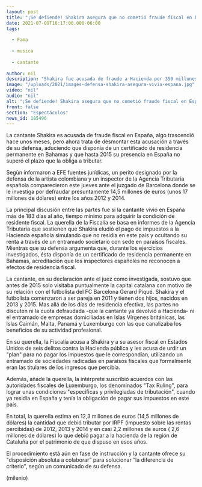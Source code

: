 ```yaml
---
layout: post
title: "¡Se defiende! Shakira asegura que no cometió fraude fiscal en España"
date: 2021-07-09T16:17:00.000-06:00
tags:
  
  - Fama
  
  - musica
  
  - cantante
  
author: nil
description: "Shakira fue acusada de fraude a Hacienda por 350 millones de pesos en España, ante esto, la defensa de la cantante asegura que no cometió ducho delito."
image: "/uploads/2021/images-defensa-shakira-asegura-vivia-espana.jpg"
video: "nil"
audio: "nil"
alt: "¡Se defiende! Shakira asegura que no cometió fraude fiscal en España"
front: false
section: "Espectáculos"
news_id: 185496
---
```


La cantante Shakira es acusada de fraude fiscal en España, algo trascendió hace unos meses, pero ahora trata de desmontar esta acusación a través de su defensa, aduciendo que disponía de un certificado de residencia permanente en Bahamas y que hasta 2015 su presencia en España no superó el plazo que la obliga a tributar. 

Según informaron a EFE fuentes jurídicas, un perito designado por la defensa de la artista colombiana y un inspector de la Agencia Tributaria española comparecieron este jueves ante el juzgado de Barcelona donde se le investiga por defraudar presuntamente 14,5 millones de euros (unos 17 millones de dólares) entre los años 2012 y 2014. 

La principal discusión entre las partes fue si la cantante vivió en España más de 183 días al año, tiempo mínimo para adquirir la condición de residente fiscal. La querella de la Fiscalía se basa en informes de la Agencia Tributaria que sostienen que Shakira eludió el pago de impuestos a la Hacienda española simulando que no residía en este país y ocultando su renta a través de un entramado societario con sede en paraísos fiscales. Mientras que su defensa argumenta que, durante los ejercicios investigados, ésta disponía de un certificado de residencia permanente en Bahamas, acreditación que los inspectores españoles no reconocen a efectos de residencia fiscal. 

La cantante, en su declaración ante el juez como investigada, sostuvo que antes de 2015 solo visitaba puntualmente la capital catalana con motivo de su relación con el futbolista del FC Barcelona Gerard Piqué. Shakira y el futbolista comenzaron a ser pareja en 2011 y tienen dos hijos, nacidos en 2013 y 2015.
Mas allá de los días de residencia efectiva, las partes no discuten ni la cuota defraudada -que la cantante ya devolvió a Hacienda- ni el entramado de empresas domiciliadas en Islas Vírgenes británicas, las Islas Caimán, Malta, Panamá y Luxemburgo con las que canalizaba los beneficios de su actividad profesional. 

En su querella, la Fiscalía acusa a Shakira y a su asesor fiscal en Estados Unidos de seis delitos contra la Hacienda pública y les acusa de urdir un "plan" para no pagar los impuestos que le correspondían, utilizando un entramado de sociedades radicadas en paraísos fiscales que formalmente eran las titulares de los ingresos que percibía. 

Además, añade la querella, la intérprete suscribió acuerdos con las autoridades fiscales de Luxemburgo, los denominados "Tax Ruling", para lograr unas condiciones "específicas y privilegiadas de tributación", cuando ya residía en España y tenía la obligación de pagar sus impuestos en este país. 

En total, la querella estima en 12,3 millones de euros (14,5 millones de dólares) la cantidad que debió tributar por IRPF (impuesto sobre las rentas percibidas) de 2012, 2013 y 2014 y en casi 2,2 millones de euros ( 2,6 millones de dólares) lo que debió pagar a la hacienda de la región de Cataluña por el patrimonio de que dispuso en esos años. 

El procedimiento está aún en fase de instrucción y la cantante ofrece su "disposición absoluta a colaborar” para solucionar “la diferencia de criterio", según un comunicado de su defensa. 

(milenio)